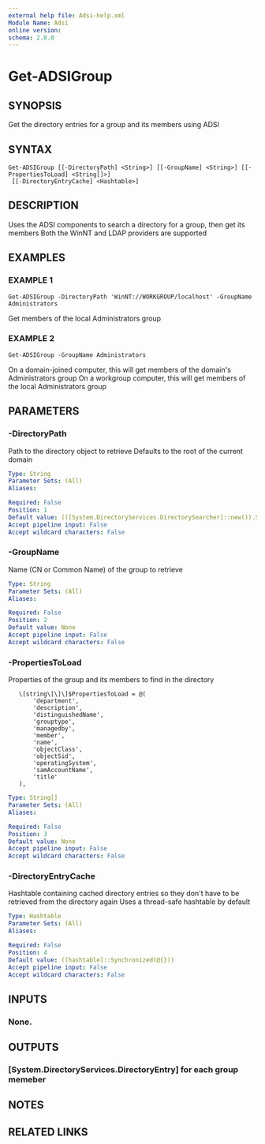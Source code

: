 ```yaml
---
external help file: Adsi-help.xml
Module Name: Adsi
online version:
schema: 2.0.0
---
```


# Get-ADSIGroup

## SYNOPSIS
Get the directory entries for a group and its members using ADSI

## SYNTAX

```
Get-ADSIGroup [[-DirectoryPath] <String>] [[-GroupName] <String>] [[-PropertiesToLoad] <String[]>]
 [[-DirectoryEntryCache] <Hashtable>]
```

## DESCRIPTION
Uses the ADSI components to search a directory for a group, then get its members
Both the WinNT and LDAP providers are supported

## EXAMPLES

### EXAMPLE 1
```
Get-ADSIGroup -DirectoryPath 'WinNT://WORKGROUP/localhost' -GroupName Administrators
```

Get members of the local Administrators group

### EXAMPLE 2
```
Get-ADSIGroup -GroupName Administrators
```

On a domain-joined computer, this will get members of the domain's Administrators group
On a workgroup computer, this will get members of the local Administrators group

## PARAMETERS

### -DirectoryPath
Path to the directory object to retrieve
Defaults to the root of the current domain

```yaml
Type: String
Parameter Sets: (All)
Aliases:

Required: False
Position: 1
Default value: (([System.DirectoryServices.DirectorySearcher]::new()).SearchRoot.Path)
Accept pipeline input: False
Accept wildcard characters: False
```

### -GroupName
Name (CN or Common Name) of the group to retrieve

```yaml
Type: String
Parameter Sets: (All)
Aliases:

Required: False
Position: 2
Default value: None
Accept pipeline input: False
Accept wildcard characters: False
```

### -PropertiesToLoad
Properties of the group and its members to find in the directory

       \[string\[\]\]$PropertiesToLoad = @(
           'department',
           'description',
           'distinguishedName',
           'grouptype',
           'managedby',
           'member',
           'name',
           'objectClass',
           'objectSid',
           'operatingSystem',
           'samAccountName',
           'title'
       ),

```yaml
Type: String[]
Parameter Sets: (All)
Aliases:

Required: False
Position: 3
Default value: None
Accept pipeline input: False
Accept wildcard characters: False
```

### -DirectoryEntryCache
Hashtable containing cached directory entries so they don't have to be retrieved from the directory again
Uses a thread-safe hashtable by default

```yaml
Type: Hashtable
Parameter Sets: (All)
Aliases:

Required: False
Position: 4
Default value: ([hashtable]::Synchronized(@{}))
Accept pipeline input: False
Accept wildcard characters: False
```

## INPUTS

### None.
## OUTPUTS

### [System.DirectoryServices.DirectoryEntry] for each group memeber
## NOTES

## RELATED LINKS
